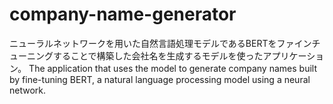 # company-name-generator
ニューラルネットワークを用いた自然言語処理モデルであるBERTをファインチューニングすることで構築した会社名を生成するモデルを使ったアプリケーション。
The application that uses the model to generate company names built by fine-tuning BERT, a natural language processing model using a neural network.
